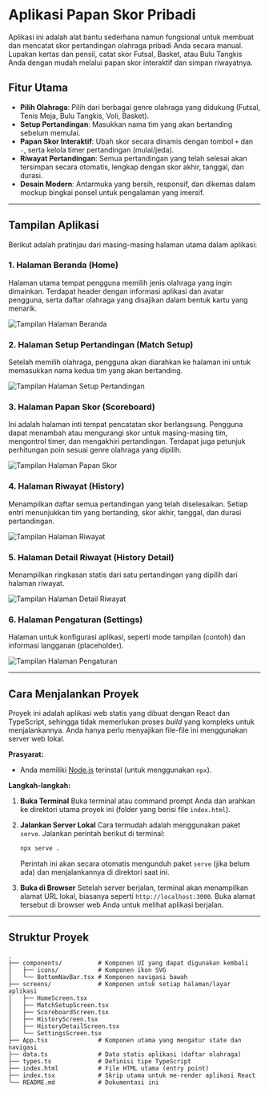 # Aplikasi Papan Skor Pribadi

Aplikasi ini adalah alat bantu sederhana namun fungsional untuk membuat dan mencatat skor pertandingan olahraga pribadi Anda secara manual. Lupakan kertas dan pensil, catat skor Futsal, Basket, atau Bulu Tangkis Anda dengan mudah melalui papan skor interaktif dan simpan riwayatnya.

## Fitur Utama

- **Pilih Olahraga**: Pilih dari berbagai genre olahraga yang didukung (Futsal, Tenis Meja, Bulu Tangkis, Voli, Basket).
- **Setup Pertandingan**: Masukkan nama tim yang akan bertanding sebelum memulai.
- **Papan Skor Interaktif**: Ubah skor secara dinamis dengan tombol `+` dan `-`, serta kelola timer pertandingan (mulai/jeda).
- **Riwayat Pertandingan**: Semua pertandingan yang telah selesai akan tersimpan secara otomatis, lengkap dengan skor akhir, tanggal, dan durasi.
- **Desain Modern**: Antarmuka yang bersih, responsif, dan dikemas dalam mockup bingkai ponsel untuk pengalaman yang imersif.

---

## Tampilan Aplikasi

Berikut adalah pratinjau dari masing-masing halaman utama dalam aplikasi:

### 1. Halaman Beranda (Home)
Halaman utama tempat pengguna memilih jenis olahraga yang ingin dimainkan. Terdapat header dengan informasi aplikasi dan avatar pengguna, serta daftar olahraga yang disajikan dalam bentuk kartu yang menarik.

![Tampilan Halaman Beranda](https://i.postimg.cc/k47v7V4f/1-Home.png)

### 2. Halaman Setup Pertandingan (Match Setup)
Setelah memilih olahraga, pengguna akan diarahkan ke halaman ini untuk memasukkan nama kedua tim yang akan bertanding.

![Tampilan Halaman Setup Pertandingan](https://i.postimg.cc/1359tX2L/2-Setup.png)

### 3. Halaman Papan Skor (Scoreboard)
Ini adalah halaman inti tempat pencatatan skor berlangsung. Pengguna dapat menambah atau mengurangi skor untuk masing-masing tim, mengontrol timer, dan mengakhiri pertandingan. Terdapat juga petunjuk perhitungan poin sesuai genre olahraga yang dipilih.

![Tampilan Halaman Papan Skor](https://i.postimg.cc/GpKntG5r/3-Scoreboard.png)

### 4. Halaman Riwayat (History)
Menampilkan daftar semua pertandingan yang telah diselesaikan. Setiap entri menunjukkan tim yang bertanding, skor akhir, tanggal, dan durasi pertandingan.

![Tampilan Halaman Riwayat](https://i.postimg.cc/8P2zP9C5/4-History.png)

### 5. Halaman Detail Riwayat (History Detail)
Menampilkan ringkasan statis dari satu pertandingan yang dipilih dari halaman riwayat.

![Tampilan Halaman Detail Riwayat](https://i.postimg.cc/y8B2z2D1/5-History-Detail.png)

### 6. Halaman Pengaturan (Settings)
Halaman untuk konfigurasi aplikasi, seperti mode tampilan (contoh) dan informasi langganan (placeholder).

![Tampilan Halaman Pengaturan](https://i.postimg.cc/L8y2S8sV/6-Settings.png)

---

## Cara Menjalankan Proyek

Proyek ini adalah aplikasi web statis yang dibuat dengan React dan TypeScript, sehingga tidak memerlukan proses _build_ yang kompleks untuk menjalankannya. Anda hanya perlu menyajikan file-file ini menggunakan server web lokal.

**Prasyarat:**
- Anda memiliki [Node.js](https://nodejs.org/) terinstal (untuk menggunakan `npx`).

**Langkah-langkah:**

1.  **Buka Terminal**
    Buka terminal atau command prompt Anda dan arahkan ke direktori utama proyek ini (folder yang berisi file `index.html`).

2.  **Jalankan Server Lokal**
    Cara termudah adalah menggunakan paket `serve`. Jalankan perintah berikut di terminal:
    ```bash
    npx serve .
    ```
    Perintah ini akan secara otomatis mengunduh paket `serve` (jika belum ada) dan menjalankannya di direktori saat ini.

3.  **Buka di Browser**
    Setelah server berjalan, terminal akan menampilkan alamat URL lokal, biasanya seperti `http://localhost:3000`. Buka alamat tersebut di browser web Anda untuk melihat aplikasi berjalan.

---

## Struktur Proyek

```
.
├── components/          # Komponen UI yang dapat digunakan kembali
│   ├── icons/           # Komponen ikon SVG
│   └── BottomNavBar.tsx # Komponen navigasi bawah
├── screens/             # Komponen untuk setiap halaman/layar aplikasi
│   ├── HomeScreen.tsx
│   ├── MatchSetupScreen.tsx
│   ├── ScoreboardScreen.tsx
│   ├── HistoryScreen.tsx
│   ├── HistoryDetailScreen.tsx
│   └── SettingsScreen.tsx
├── App.tsx              # Komponen utama yang mengatur state dan navigasi
├── data.ts              # Data statis aplikasi (daftar olahraga)
├── types.ts             # Definisi tipe TypeScript
├── index.html           # File HTML utama (entry point)
├── index.tsx            # Skrip utama untuk me-render aplikasi React
└── README.md            # Dokumentasi ini
```